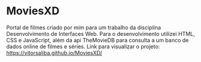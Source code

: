 # MoviesXD
Portal de filmes criado por mim para um trabalho da disciplina Desenvolvimento de Interfaces Web. Para o desenvolvimento utilizei HTML, CSS e JavaScript, além da api TheMovieDB para consulta a um banco de dados online de filmes e séries. Link para visualizar o projeto: https://vitorsaliba.github.io/MoviesXD/ 
